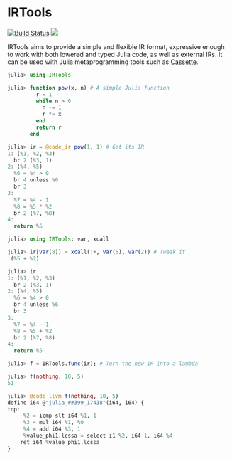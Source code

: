 # IRTools

[![Build Status](https://travis-ci.org/MikeInnes/IRTools.jl.svg?branch=master)](https://travis-ci.org/MikeInnes/IRTools.jl)
[![](https://img.shields.io/badge/docs-dev-blue.svg)](https://mikeinnes.github.io/IRTools.jl/latest/)

IRTools aims to provide a simple and flexible IR format, expressive enough to work with both lowered and typed Julia code, as well as external IRs. It can be used with Julia metaprogramming tools such as [Cassette](https://github.com/jrevels/Cassette.jl).

```julia
julia> using IRTools

julia> function pow(x, n) # A simple Julia function
         r = 1
         while n > 0
           n -= 1
           r *= x
         end
         return r
       end

julia> ir = @code_ir pow(1, 1) # Get its IR
1: (%1, %2, %3)
  br 2 (%3, 1)
2: (%4, %5)
  %6 = %4 > 0
  br 4 unless %6
  br 3
3:
  %7 = %4 - 1
  %8 = %5 * %2
  br 2 (%7, %8)
4:
  return %5

julia> using IRTools: var, xcall

julia> ir[var(8)] = xcall(:+, var(5), var(2)) # Tweak it
:(%5 + %2)

julia> ir
1: (%1, %2, %3)
  br 2 (%3, 1)
2: (%4, %5)
  %6 = %4 > 0
  br 4 unless %6
  br 3
3:
  %7 = %4 - 1
  %8 = %5 + %2
  br 2 (%7, %8)
4:
  return %5

julia> f = IRTools.func(ir); # Turn the new IR into a lambda

julia> f(nothing, 10, 5)
51

julia> @code_llvm f(nothing, 10, 5)
define i64 @"julia_##399_17438"(i64, i64) {
top:
     %2 = icmp slt i64 %1, 1
     %3 = mul i64 %1, %0
     %4 = add i64 %3, 1
     %value_phi1.lcssa = select i1 %2, i64 1, i64 %4
    ret i64 %value_phi1.lcssa
}
```
